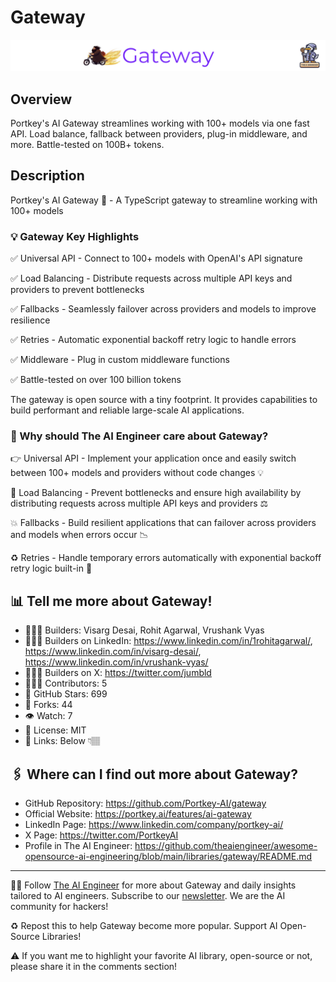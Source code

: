 # Gateway
![The AI Engineer presents Gateway](gateway_1920x192.png)
## Overview
Portkey's AI Gateway streamlines working with 100+ models via one fast API. Load balance, fallback between providers, plug-in middleware, and more. Battle-tested on 100B+ tokens.

## Description
Portkey's AI Gateway 🚀 - A TypeScript gateway to streamline working with 100+ models

### 💡 Gateway Key Highlights
✅ Universal API - Connect to 100+ models with OpenAI's API signature

✅ Load Balancing - Distribute requests across multiple API keys and providers to prevent bottlenecks

✅ Fallbacks - Seamlessly failover across providers and models to improve resilience

✅ Retries - Automatic exponential backoff retry logic to handle errors

✅ Middleware - Plug in custom middleware functions

✅ Battle-tested on over 100 billion tokens

The gateway is open source with a tiny footprint. It provides capabilities to build performant and reliable large-scale AI applications.

### 🤔 Why should The AI Engineer care about Gateway?

👉 Universal API - Implement your application once and easily switch between 100+ models and providers without code changes 💡

🔁 Load Balancing - Prevent bottlenecks and ensure high availability by distributing requests across multiple API keys and providers ⚖️

💥 Fallbacks - Build resilient applications that can failover across providers and models when errors occur 📉

♻️ Retries - Handle temporary errors automatically with exponential backoff retry logic built-in 🔄


## 📊 Tell me more about Gateway!
* 👷🏽‍♀️ Builders: Visarg Desai, Rohit Agarwal, Vrushank Vyas
* 👩🏽‍💼 Builders on LinkedIn: https://www.linkedin.com/in/1rohitagarwal/, https://www.linkedin.com/in/visarg-desai/, https://www.linkedin.com/in/vrushank-vyas/
* 👩🏽‍🏭 Builders on X: https://twitter.com/jumbld
* 👩🏽‍💻 Contributors: 5
* 💫 GitHub Stars: 699
* 🍴 Forks: 44
* 👁️ Watch: 7
* 🪪 License: MIT 
* 🔗 Links: Below 👇🏽

## 🖇️ Where can I find out more about Gateway?
* GitHub Repository: https://github.com/Portkey-AI/gateway
* Official Website: https://portkey.ai/features/ai-gateway
* LinkedIn Page: https://www.linkedin.com/company/portkey-ai/
* X Page: https://twitter.com/PortkeyAI
* Profile in The AI Engineer: https://github.com/theaiengineer/awesome-opensource-ai-engineering/blob/main/libraries/gateway/README.md

---
🧙🏽 Follow [The AI Engineer](https://www.linkedin.com/company/theaiengineer/) for more about Gateway and daily insights tailored to AI engineers. Subscribe to our [newsletter](http://theaiengineerco.substack.com). We are the AI community for hackers!

♻️ Repost this to help Gateway become more popular. Support AI Open-Source Libraries!

⚠️ If you want me to highlight your favorite AI library, open-source or not, please share it in the comments section!